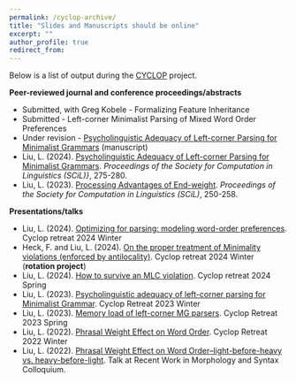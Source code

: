 ```yaml
---
permalink: /cyclop-archive/
title: "Slides and Manuscripts should be online"
excerpt: ""
author_profile: true
redirect_from:
---
```


Below is a list of output during the [CYCLOP](https://www.philol.uni-leipzig.de/en/institute-of-linguistics/research/ru-cyclic-optimization/computational-aspects-of-cyclic-optimization) project.


__Peer-reviewed journal and conference proceedings/abstracts__

- Submitted, with Greg Kobele - Formalizing Feature Inheritance
- Submitted - Left-corner Minimalist Parsing of Mixed Word Order Preferences
- Under revision - [Psycholinguistic Adequacy of Left-corner Parsing for Minimalist Grammars](/files/cyclop/Leiliu-LC-1011.pdf) (manuscript)
- Liu, L. (2024). [Psycholinguistic Adequacy of Left-corner Parsing for Minimalist Grammars](https://openpublishing.library.umass.edu/scil/article/id/2161/). _Proceedings of the Society for Computation in Linguistics (SCiL)}_, 275-280.
- Liu, L. (2023). [Processing Advantages of End-weight](https://aclanthology.org/2023.scil-1.21/). _Proceedings of the Society for Computation in Linguistics (SCiL)_, 250-258.

__Presentations/talks__

- Liu, L. (2024). [Optimizing for parsing: modeling word-order preferences](/files/cyclop/Liu-24-retreat-winter.pdf). Cyclop retreat 2024 Winter
- Heck, F. and Liu, L. (2024). [On the proper treatment of Minimality violations (enforced by antilocality)](/files/cyclop/HeckLiu-24-retreat-winter.pdf). Cyclop retreat 2024 Winter (__rotation project__)
- Liu, L. (2024). [How to survive an MLC violation](/files/cyclop/Liu-24-retreat-spring.pdf). Cyclop retreat 2024 Spring
- Liu, L. (2023). [Psycholinguistic adequacy of left-corner parsing for Minimalist Grammar](/files/cyclop/Liu-23-retreat-winter.pdf). Cyclop Retreat 2023 Winter
- Liu, L. (2023). [Memory load of left-corner MG parsers](/files/cyclop/Liu-23-retreat-spring.pdf). Cyclop Retreat 2023 Spring
- Liu, L. (2022). [Phrasal Weight Effect on Word Order](/files/cyclop/Liu-22-retreat.pdf). Cyclop Retreat 2022 Winter
- Liu, L. (2022). [Phrasal Weight Effect on Word Order–light-before-heavy vs. heavy-before-light](/files/cyclop/Liu-22-colloq.pdf). Talk at Recent Work in Morphology and Syntax Colloquium.
